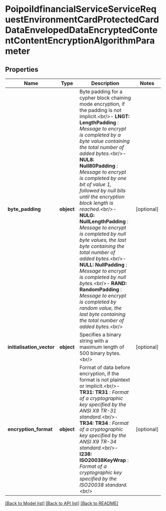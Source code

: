 # PoipoiIdfinancialServiceServiceRequestEnvironmentCardProtectedCardDataEnvelopedDataEncryptedContentContentEncryptionAlgorithmParameter

## Properties
Name | Type | Description | Notes
------------ | ------------- | ------------- | -------------
**byte_padding** | **object** | Byte padding for a cypher block chaining mode encryption, if the padding is not implicit.&lt;br/&gt;- **LNGT: LengthPadding**  : *Message to encrypt is completed by a byte value containing the total number of added bytes.*&lt;br/&gt;- **NUL8: Null80Padding**  : *Message to encrypt is completed by one bit of value 1, followed by null bits until the encryption block length is reached.*&lt;br/&gt;- **NULG: NullLengthPadding**  : *Message to encrypt is completed by null byte values, the last byte containing the total number of added bytes.*&lt;br/&gt;- **NULL: NullPadding**  : *Message to encrypt is completed by null bytes.*&lt;br/&gt;- **RAND: RandomPadding**  : *Message to encrypt is completed by random value, the last byte containing the total number of added bytes.*&lt;br/&gt; | [optional] 
**initialisation_vector** | **object** | Specifies a binary string with a maximum length of 500 binary bytes.&lt;br/&gt; | [optional] 
**encryption_format** | **object** | Format of data before encryption, if the format is not plaintext or implicit.&lt;br/&gt;- **TR31: TR31**  : *Format of a cryptographic key specified by the ANSI X9 TR-31 standard.*&lt;br/&gt;- **TR34: TR34**  : *Format of a cryptographic key specified by the ANSI X9 TR-34 standard.*&lt;br/&gt;- **I238: ISO20038KeyWrap**  : *Format of a cryptographic key specified by the ISO20038 standard.*&lt;br/&gt; | [optional] 

[[Back to Model list]](../README.md#documentation-for-models) [[Back to API list]](../README.md#documentation-for-api-endpoints) [[Back to README]](../README.md)

